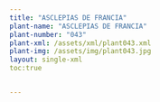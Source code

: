 ```yaml
---
title: "ASCLEPIAS DE FRANCIA"
plant-name: "ASCLEPIAS DE FRANCIA"
plant-number: "043"
plant-xml: /assets/xml/plant043.xml
plant-img: /assets/img/plant043.jpg
layout: single-xml
toc:true


---
```

